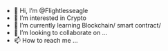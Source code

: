 - 👋 Hi, I’m @Flightlesseagle
- 👀 I’m interested in Crypto
- 🌱 I’m currently learning Blockchain/ smart contract/
- 💞️ I’m looking to collaborate on ...
- 📫 How to reach me ...

<!---
Flightlesseagle/Flightlesseagle is a ✨ special ✨ repository because its `README.md` (this file) appears on your GitHub profile.
You can click the Preview link to take a look at your changes.
--->
